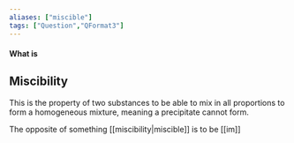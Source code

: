 ```yaml
---
aliases: ["miscible"]
tags: ["Question","QFormat3"]
---
```


#### What is
## Miscibility
This is the property of two substances to be able to mix in all proportions to form a homogeneous mixture, meaning a precipitate cannot form.

The opposite of something [[miscibility|miscible]] is to be [[im]]